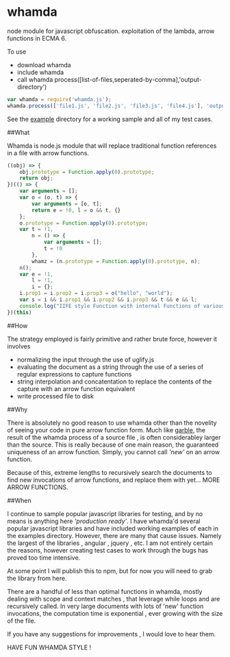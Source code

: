# whamda
node module for javascript obfuscation. exploitation of the lambda, arrow functions in ECMA 6.

To use
- download whamda
- include whamda
- call whamda process([list-of-files,seperated-by-comma],'output-directory')

````javascript
var whamda = require('whamda.js');
whamda.process(['file1.js', 'file2.js', 'file3.js', 'file4.js'], 'output');
````

See the [example](../master/example) directory for a working sample and all of my test cases.


##What

Whamda is node.js module that will replace traditional function references in a file with arrow functions.

````javascript
((obj) => {
    obj.prototype = Function.apply(0).prototype;
    return obj;
})(() => {
    var arguments = [];
    var o = (o, t) => {
        var arguments = [o, t];
        return e = !0, l = o && t, {}
    };
    o.prototype = Function.apply(0).prototype;
    var t = !1,
        n = () => {
            var arguments = [];
            t = !0
        },
        whamz = (n.prototype = Function.apply(0).prototype, n);
    n();
    var e = !1,
        l = !1,
        i = {};
    i.prop1 = i.prop2 = i.prop3 = o("hello", "world");
    var s = i && i.prop1 && i.prop2 && i.prop3 && t && e && l;
    console.log("IIFE style Function with internal Functions of various types", s)
})(this)
````
##How

The strategy employed is fairly primitive and rather brute force, however it involves
- normalizing the input through the use of uglify.js
- evaluating the document as a string through the use of a series of regular expressions to capture functions
- string interpolation and concatentation to replace the contents of the capture with an arrow function equivalent
- write processed file to disk

##Why

There is absolutely no good reason to use whamda other than the novelity of seeing your code in pure arrow function form. Much like 
[garble](https://www.github.com/adamyork/garble "garble home"), the result of the whamda process of a source file , is often considerabley larger than the source. This is really because of one main reason, the guaranteed uniqueness of an arrow function. Simply, you cannot call *'new'* on an arrow function.

Because of this, extreme lengths to recursively search the documents to find new invocations of arrow functions, and replace them with yet... MORE ARROW FUNCTIONS. 

##When

I continue to sample popular javascript libraries for testing, and by no means is anything here *'production ready'*. I have whamda'd several popular javascript libraries and have included working examples of each in the examples directory. However, there are many that cause issues. Namely the largest of the libraries , angular , jquery , etc. I am not entirely certain the reasons, however creating test cases to work through the bugs has proved too time intensive.

At some point I will publish this to npm, but for now you will need to grab the library from here.

There are a handful of less than optimal functions in whamda, mostly dealing with scope and context matches , that leverage while loops and are recursively called. In very large documents with lots of 'new' function invocations, the computation time is exponential , ever growing with the size of the file.

If you have any suggestions for improvements , I would love to hear them.

HAVE FUN WHAMDA STYLE !